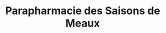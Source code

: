 ---
title: "Parapharmacie des Saisons de Meaux"
url: /chauconin-neufmontiers/parapharmacie-des-saisons-de-meaux/
shop: Drogerie
---